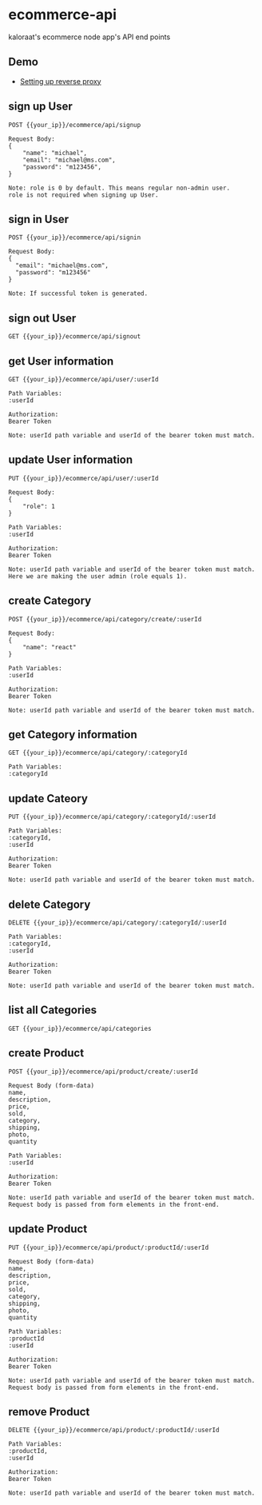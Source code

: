# ecommerce-api
kaloraat's ecommerce node app's API end points

## Demo
- [Setting up reverse proxy](https://www.youtube.com/watch?v=MEnyPUpoe5E)

## sign up User

```
POST {{your_ip}}/ecommerce/api/signup

Request Body:
{
    "name": "michael",
    "email": "michael@ms.com",
    "password": "m123456",    
}

Note: role is 0 by default. This means regular non-admin user.
role is not required when signing up User.
```

## sign in User

```
POST {{your_ip}}/ecommerce/api/signin

Request Body:
{
  "email": "michael@ms.com",
  "password": "m123456"
}

Note: If successful token is generated. 
```
## sign out User

```
GET {{your_ip}}/ecommerce/api/signout
```

## get User information

```
GET {{your_ip}}/ecommerce/api/user/:userId

Path Variables:
:userId

Authorization:
Bearer Token

Note: userId path variable and userId of the bearer token must match.
```

## update User information

```
PUT {{your_ip}}/ecommerce/api/user/:userId

Request Body:
{
    "role": 1
}

Path Variables:
:userId

Authorization:
Bearer Token

Note: userId path variable and userId of the bearer token must match.
Here we are making the user admin (role equals 1).
```

## create Category
```
POST {{your_ip}}/ecommerce/api/category/create/:userId

Request Body:
{
    "name": "react"
}

Path Variables:
:userId

Authorization:
Bearer Token

Note: userId path variable and userId of the bearer token must match.
```

## get Category information

```
GET {{your_ip}}/ecommerce/api/category/:categoryId

Path Variables:
:categoryId
```

## update Cateory

```
PUT {{your_ip}}/ecommerce/api/category/:categoryId/:userId

Path Variables:
:categoryId,
:userId

Authorization:
Bearer Token

Note: userId path variable and userId of the bearer token must match.
```

## delete Category

```
DELETE {{your_ip}}/ecommerce/api/category/:categoryId/:userId

Path Variables:
:categoryId,
:userId

Authorization:
Bearer Token

Note: userId path variable and userId of the bearer token must match.
```
## list all Categories

```
GET {{your_ip}}/ecommerce/api/categories
```

## create Product

```
POST {{your_ip}}/ecommerce/api/product/create/:userId

Request Body (form-data)
name,
description,
price,
sold,
category,
shipping,
photo,
quantity

Path Variables:
:userId

Authorization:
Bearer Token

Note: userId path variable and userId of the bearer token must match.
Request body is passed from form elements in the front-end.
```

## update Product

```
PUT {{your_ip}}/ecommerce/api/product/:productId/:userId

Request Body (form-data)
name,
description,
price,
sold,
category,
shipping,
photo,
quantity

Path Variables:
:productId
:userId

Authorization:
Bearer Token

Note: userId path variable and userId of the bearer token must match.
Request body is passed from form elements in the front-end.
```

## remove Product

```
DELETE {{your_ip}}/ecommerce/api/product/:productId/:userId

Path Variables:
:productId,
:userId

Authorization:
Bearer Token

Note: userId path variable and userId of the bearer token must match.
```
